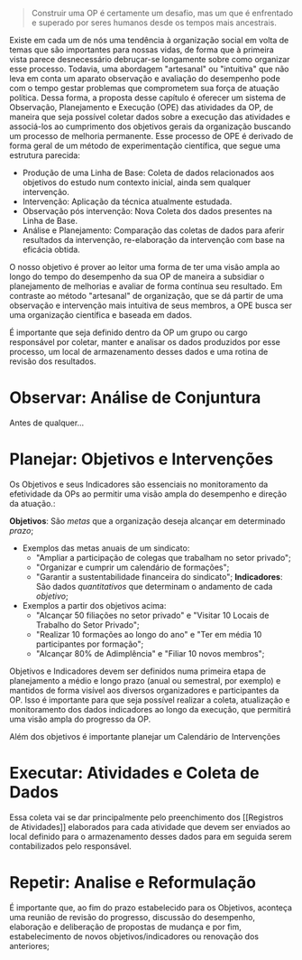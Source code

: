> Construir uma OP é certamente um desafio, mas um que é enfrentado e superado por seres humanos desde os tempos mais ancestrais. 

Existe em cada um de nós uma tendência à organização social em volta de temas que são importantes para nossas vidas, de forma que à primeira vista parece desnecessário debruçar-se longamente sobre como organizar esse processo. Todavia, uma abordagem "artesanal" ou "intuitiva" que não leva em conta um aparato observação e avaliação do desempenho pode com o tempo gestar problemas que comprometem sua força de atuação política. Dessa forma, a proposta desse capítulo é oferecer um sistema de Observação, Planejamento e Execução (OPE) das atividades da OP, de maneira que seja possível coletar dados sobre a execução das atividades e associá-los ao cumprimento dos objetivos gerais da organização buscando um processo de melhoria permanente. Esse processo de OPE é derivado de forma geral de um método de experimentação científica, que segue uma estrutura parecida:
* Produção de uma Linha de Base: Coleta de dados relacionados aos objetivos do estudo num contexto inicial, ainda sem qualquer intervenção.
* Intervenção: Aplicação da técnica atualmente estudada.
* Observação pós intervenção: Nova Coleta dos dados presentes na Linha de Base.
* Análise e Planejamento: Comparação das coletas de dados para aferir resultados da intervenção, re-elaboração da intervenção com base na eficácia obtida.

O nosso objetivo é prover ao leitor uma forma de ter uma visão ampla ao longo do tempo do desempenho da sua OP de maneira a subsidiar o planejamento de melhorias e avaliar de forma contínua seu resultado. Em contraste ao método "artesanal" de organização, que se dá partir de uma observação e intervenção mais intuitiva de seus membros, a OPE busca ser uma organização científica e baseada em dados.

É importante que seja definido dentro da OP um grupo ou cargo responsável por coletar, manter e analisar os dados produzidos por esse processo, um local de armazenamento desses dados e uma rotina de revisão dos resultados. 
# Observar: Análise de Conjuntura
Antes de qualquer...
# Planejar: Objetivos e Intervenções
Os Objetivos e seus Indicadores são essenciais no monitoramento da efetividade da OPs ao permitir uma visão ampla do desempenho e direção da atuação.:

**Objetivos**: São *metas* que a organização deseja alcançar em determinado *prazo*;
* Exemplos das metas anuais de um sindicato:
	* "Ampliar a participação de colegas que trabalham no setor privado";
	* "Organizar e cumprir um calendário de formações";
	* "Garantir a sustentabilidade financeira do sindicato";
**Indicadores**: São dados *quantitativos* que determinam o andamento de cada *objetivo*;
* Exemplos a partir dos objetivos acima:
	* "Alcançar 50 filiações no setor privado" e "Visitar 10 Locais de Trabalho do Setor Privado";
	* "Realizar 10 formações ao longo do ano" e "Ter em média 10 participantes por formação";
	* "Alcançar 80% de Adimplência" e "Filiar 10 novos membros";

Objetivos e Indicadores devem ser definidos numa primeira etapa de planejamento a médio e longo prazo (anual ou semestral, por exemplo) e mantidos de forma visível aos diversos organizadores e participantes da OP. Isso é importante para que seja possível realizar a coleta, atualização e monitoramento dos dados indicadores ao longo da execução, que permitirá uma visão ampla do progresso da OP. 

Além dos objetivos é importante planejar um Calendário de Intervenções
# Executar: Atividades e Coleta de Dados
Essa coleta vai se dar principalmente pelo preenchimento dos [[Registros de Atividades]] elaborados para cada atividade que devem ser enviados ao local definido para o armazenamento desses dados para em seguida serem contabilizados pelo responsável.

# Repetir: Analise e Reformulação
É importante que, ao fim do prazo estabelecido para os Objetivos, aconteça uma reunião de revisão do progresso, discussão do desempenho, elaboração e deliberação de propostas de mudança e por fim, estabelecimento de novos objetivos/indicadores ou renovação dos anteriores;